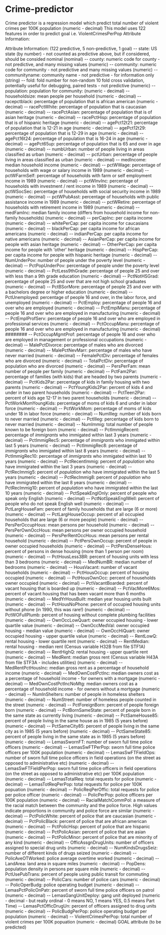 # Crime-predictor
Crime predictor is a regression model which predict total number of violent crimes per 100K population (numeric - decimal)
This model uses 122 features in order to predict goal i.e. ViolentCrimesPerPop
Attribute Information:

Attribute Information: (122 predictive, 5 non-predictive, 1 goal)
-- state: US state (by number) - not counted as predictive above, but if considered, should be consided nominal (nominal)
-- county: numeric code for county - not predictive, and many missing values (numeric)
-- community: numeric code for community - not predictive and many missing values (numeric)
-- communityname: community name - not predictive - for information only (string)
-- fold: fold number for non-random 10 fold cross validation, potentially useful for debugging, paired tests - not predictive (numeric)
-- population: population for community: (numeric - decimal)
-- householdsize: mean people per household (numeric - decimal)
-- racepctblack: percentage of population that is african american (numeric - decimal)
-- racePctWhite: percentage of population that is caucasian (numeric - decimal)
-- racePctAsian: percentage of population that is of asian heritage (numeric - decimal)
-- racePctHisp: percentage of population that is of hispanic heritage (numeric - decimal)
-- agePct12t21: percentage of population that is 12-21 in age (numeric - decimal)
-- agePct12t29: percentage of population that is 12-29 in age (numeric - decimal)
-- agePct16t24: percentage of population that is 16-24 in age (numeric - decimal)
-- agePct65up: percentage of population that is 65 and over in age (numeric - decimal)
-- numbUrban: number of people living in areas classified as urban (numeric - decimal)
-- pctUrban: percentage of people living in areas classified as urban (numeric - decimal)
-- medIncome: median household income (numeric - decimal)
-- pctWWage: percentage of households with wage or salary income in 1989 (numeric - decimal)
-- pctWFarmSelf: percentage of households with farm or self employment income in 1989 (numeric - decimal)
-- pctWInvInc: percentage of households with investment / rent income in 1989 (numeric - decimal)
-- pctWSocSec: percentage of households with social security income in 1989 (numeric - decimal)
-- pctWPubAsst: percentage of households with public assistance income in 1989 (numeric - decimal)
-- pctWRetire: percentage of households with retirement income in 1989 (numeric - decimal)
-- medFamInc: median family income (differs from household income for non-family households) (numeric - decimal)
-- perCapInc: per capita income (numeric - decimal)
-- whitePerCap: per capita income for caucasians (numeric - decimal)
-- blackPerCap: per capita income for african americans (numeric - decimal)
-- indianPerCap: per capita income for native americans (numeric - decimal)
-- AsianPerCap: per capita income for people with asian heritage (numeric - decimal)
-- OtherPerCap: per capita income for people with 'other' heritage (numeric - decimal)
-- HispPerCap: per capita income for people with hispanic heritage (numeric - decimal)
-- NumUnderPov: number of people under the poverty level (numeric - decimal)
-- PctPopUnderPov: percentage of people under the poverty level (numeric - decimal)
-- PctLess9thGrade: percentage of people 25 and over with less than a 9th grade education (numeric - decimal)
-- PctNotHSGrad: percentage of people 25 and over that are not high school graduates (numeric - decimal)
-- PctBSorMore: percentage of people 25 and over with a bachelors degree or higher education (numeric - decimal)
-- PctUnemployed: percentage of people 16 and over, in the labor force, and unemployed (numeric - decimal)
-- PctEmploy: percentage of people 16 and over who are employed (numeric - decimal)
-- PctEmplManu: percentage of people 16 and over who are employed in manufacturing (numeric - decimal)
-- PctEmplProfServ: percentage of people 16 and over who are employed in professional services (numeric - decimal)
-- PctOccupManu: percentage of people 16 and over who are employed in manufacturing (numeric - decimal) ########
-- PctOccupMgmtProf: percentage of people 16 and over who are employed in management or professional occupations (numeric - decimal)
-- MalePctDivorce: percentage of males who are divorced (numeric - decimal)
-- MalePctNevMarr: percentage of males who have never married (numeric - decimal)
-- FemalePctDiv: percentage of females who are divorced (numeric - decimal)
-- TotalPctDiv: percentage of population who are divorced (numeric - decimal)
-- PersPerFam: mean number of people per family (numeric - decimal)
-- PctFam2Par: percentage of families (with kids) that are headed by two parents (numeric - decimal)
-- PctKids2Par: percentage of kids in family housing with two parents (numeric - decimal)
-- PctYoungKids2Par: percent of kids 4 and under in two parent households (numeric - decimal)
-- PctTeen2Par: percent of kids age 12-17 in two parent households (numeric - decimal)
-- PctWorkMomYoungKids: percentage of moms of kids 6 and under in labor force (numeric - decimal)
-- PctWorkMom: percentage of moms of kids under 18 in labor force (numeric - decimal)
-- NumIlleg: number of kids born to never married (numeric - decimal)
-- PctIlleg: percentage of kids born to never married (numeric - decimal)
-- NumImmig: total number of people known to be foreign born (numeric - decimal)
-- PctImmigRecent: percentage of _immigrants_ who immigated within last 3 years (numeric - decimal)
-- PctImmigRec5: percentage of _immigrants_ who immigated within last 5 years (numeric - decimal)
-- PctImmigRec8: percentage of _immigrants_ who immigated within last 8 years (numeric - decimal)
-- PctImmigRec10: percentage of _immigrants_ who immigated within last 10 years (numeric - decimal)
-- PctRecentImmig: percent of _population_ who have immigrated within the last 3 years (numeric - decimal)
-- PctRecImmig5: percent of _population_ who have immigrated within the last 5 years (numeric - decimal)
-- PctRecImmig8: percent of _population_ who have immigrated within the last 8 years (numeric - decimal)
-- PctRecImmig10: percent of _population_ who have immigrated within the last 10 years (numeric - decimal)
-- PctSpeakEnglOnly: percent of people who speak only English (numeric - decimal)
-- PctNotSpeakEnglWell: percent of people who do not speak English well (numeric - decimal)
-- PctLargHouseFam: percent of family households that are large (6 or more) (numeric - decimal)
-- PctLargHouseOccup: percent of all occupied households that are large (6 or more people) (numeric - decimal)
-- PersPerOccupHous: mean persons per household (numeric - decimal)
-- PersPerOwnOccHous: mean persons per owner occupied household (numeric - decimal)
-- PersPerRentOccHous: mean persons per rental household (numeric - decimal)
-- PctPersOwnOccup: percent of people in owner occupied households (numeric - decimal)
-- PctPersDenseHous: percent of persons in dense housing (more than 1 person per room) (numeric - decimal)
-- PctHousLess3BR: percent of housing units with less than 3 bedrooms (numeric - decimal)
-- MedNumBR: median number of bedrooms (numeric - decimal)
-- HousVacant: number of vacant households (numeric - decimal)
-- PctHousOccup: percent of housing occupied (numeric - decimal)
-- PctHousOwnOcc: percent of households owner occupied (numeric - decimal)
-- PctVacantBoarded: percent of vacant housing that is boarded up (numeric - decimal)
-- PctVacMore6Mos: percent of vacant housing that has been vacant more than 6 months (numeric - decimal)
-- MedYrHousBuilt: median year housing units built (numeric - decimal)
-- PctHousNoPhone: percent of occupied housing units without phone (in 1990, this was rare!) (numeric - decimal)
-- PctWOFullPlumb: percent of housing without complete plumbing facilities (numeric - decimal)
-- OwnOccLowQuart: owner occupied housing - lower quartile value (numeric - decimal)
-- OwnOccMedVal: owner occupied housing - median value (numeric - decimal)
-- OwnOccHiQuart: owner occupied housing - upper quartile value (numeric - decimal)
-- RentLowQ: rental housing - lower quartile rent (numeric - decimal)
-- RentMedian: rental housing - median rent (Census variable H32B from file STF1A) (numeric - decimal)
-- RentHighQ: rental housing - upper quartile rent (numeric - decimal)
-- MedRent: median gross rent (Census variable H43A from file STF3A - includes utilities) (numeric - decimal)
-- MedRentPctHousInc: median gross rent as a percentage of household income (numeric - decimal)
-- MedOwnCostPctInc: median owners cost as a percentage of household income - for owners with a mortgage (numeric - decimal)
-- MedOwnCostPctIncNoMtg: median owners cost as a percentage of household income - for owners without a mortgage (numeric - decimal)
-- NumInShelters: number of people in homeless shelters (numeric - decimal)
-- NumStreet: number of homeless people counted in the street (numeric - decimal)
-- PctForeignBorn: percent of people foreign born (numeric - decimal)
-- PctBornSameState: percent of people born in the same state as currently living (numeric - decimal)
-- PctSameHouse85: percent of people living in the same house as in 1985 (5 years before) (numeric - decimal)
-- PctSameCity85: percent of people living in the same city as in 1985 (5 years before) (numeric - decimal)
-- PctSameState85: percent of people living in the same state as in 1985 (5 years before) (numeric - decimal)
-- LemasSwornFT: number of sworn full time police officers (numeric - decimal)
-- LemasSwFTPerPop: sworn full time police officers per 100K population (numeric - decimal)
-- LemasSwFTFieldOps: number of sworn full time police officers in field operations (on the street as opposed to administrative etc) (numeric - decimal)
-- LemasSwFTFieldPerPop: sworn full time police officers in field operations (on the street as opposed to administrative etc) per 100K population (numeric - decimal)
-- LemasTotalReq: total requests for police (numeric - decimal)
-- LemasTotReqPerPop: total requests for police per 100K popuation (numeric - decimal)
-- PolicReqPerOffic: total requests for police per police officer (numeric - decimal)
-- PolicPerPop: police officers per 100K population (numeric - decimal)
-- RacialMatchCommPol: a measure of the racial match between the community and the police force. High values indicate proportions in community and police force are similar (numeric - decimal)
-- PctPolicWhite: percent of police that are caucasian (numeric - decimal)
-- PctPolicBlack: percent of police that are african american (numeric - decimal)
-- PctPolicHisp: percent of police that are hispanic (numeric - decimal)
-- PctPolicAsian: percent of police that are asian (numeric - decimal)
-- PctPolicMinor: percent of police that are minority of any kind (numeric - decimal)
-- OfficAssgnDrugUnits: number of officers assigned to special drug units (numeric - decimal)
-- NumKindsDrugsSeiz: number of different kinds of drugs seized (numeric - decimal)
-- PolicAveOTWorked: police average overtime worked (numeric - decimal)
-- LandArea: land area in square miles (numeric - decimal)
-- PopDens: population density in persons per square mile (numeric - decimal)
-- PctUsePubTrans: percent of people using public transit for commuting (numeric - decimal)
-- PolicCars: number of police cars (numeric - decimal)
-- PolicOperBudg: police operating budget (numeric - decimal)
-- LemasPctPolicOnPatr: percent of sworn full time police officers on patrol (numeric - decimal)
-- LemasGangUnitDeploy: gang unit deployed (numeric - decimal - but really ordinal - 0 means NO, 1 means YES, 0.5 means Part Time)
-- LemasPctOfficDrugUn: percent of officers assigned to drug units (numeric - decimal)
-- PolicBudgPerPop: police operating budget per population (numeric - decimal)
-- ViolentCrimesPerPop: total number of violent crimes per 100K popuation (numeric - decimal) GOAL attribute (to be predicted)


